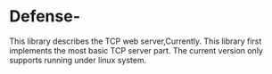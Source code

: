 # Defense-
This library describes the TCP web server,Currently. This library first implements the most basic TCP server part.
The current version only supports running under linux system.